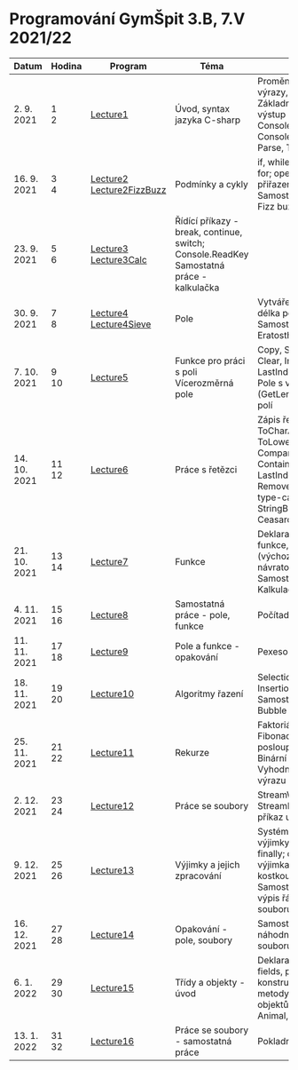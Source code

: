# Programování GymŠpit 3.B, 7.V 2021/22

| Datum | Hodina | Program | Téma | Popis |
|-------|--------|---------|------|-------|
| 2. 9. 2021 | 1<br>2 | [Lecture1](./Lecture1) | Úvod, syntax jazyka C-sharp | Proměnné, příkazy, výrazy, operátory<br>Základní vstup a výstup - Console.Write(Line), Console.ReadLine, Parse, TryParse |
| 16. 9. 2021 | 3<br>4 | [Lecture2](./Lecture2)<br>[Lecture2FizzBuzz](./Lecture2FizzBuzz) | Podmínky a cykly | if, while, do-while, for; operátory přiřazení<br>Samostatná práce - Fizz buzz |
| 23. 9. 2021 | 5<br>6 | [Lecture3](./Lecture3)<br>[Lecture3Calc](./Lecture3Calc) | Řídící příkazy - break, continue, switch; Console.ReadKey<br>Samostatná práce - kalkulačka |  |
| 30. 9. 2021 | 7<br>8 | [Lecture4](./Lecture4)<br>[Lecture4Sieve](./Lecture4Sieve) | Pole | Vytváření pole, délka pole, Random<br>Samostatná práce - Eratosthenovo síto |
| 7. 10. 2021 | 9<br>10 | [Lecture5](./Lecture5) | Funkce pro práci s poli<br>Vícerozměrná pole | Copy, Sort, Reverse, Clear, IndexOf, LastIndexOf, Resize<br>Pole s více rozměry (GetLength), pole polí |
| 14. 10. 2021 | 11<br>12 | [Lecture6](./Lecture6) | Práce s řetězci | Zápis řetězců; ToCharArray, ToLower, ToUpper, CompareTo, Contains, IndexOf, LastIndexOf, Insert, Remove, Substring; type-casting<br>StringBuilder - Ceasarova šifra |
| 21. 10. 2021 | 13<br>14 | [Lecture7](./Lecture7) | Funkce | Deklarace a volání funkce, parametry (výchozí, ref a out), návratová hodnota<br>Samostatná práce - Kalkulačka |
| 4. 11. 2021 | 15<br>16 | [Lecture8](./Lecture8) | Samostatná práce - pole, funkce | Počítadlo epidemie |
| 11. 11. 2021 | 17<br>18 | [Lecture9](./Lecture9) | Pole a funkce - opakování | Pexeso |
| 18. 11. 2021 | 19<br>20 | [Lecture10](./Lecture10) | Algoritmy řazení | Selection sort, Insertion sort<br>Samostatná práce - Bubble sort |
| 25. 11. 2021 | 21<br>22 | [Lecture11](./Lecture11) | Rekurze | Faktoriál, Fibonacciho posloupnost<br>Binární půlení; Vyhodnocení výrazu |
| 2. 12. 2021 | 23<br>24 | [Lecture12](./Lecture12) | Práce se soubory | StreamWriter, StreamReader; příkaz using |
| 9. 12. 2021 | 25<br>26 | [Lecture13](./Lecture13) | Výjimky a jejich zpracování | Systémové a vlastní výjimky; try, catch, finally; dělení s výjimkami, házení kostkou<br>Samostatná práce - výpis řádků ze souboru |
| 16. 12. 2021 | 27<br>28 | [Lecture14](./Lecture14) | Opakování - pole, soubory | Samostatná práce - náhodný výběr ze souboru |
| 6. 1. 2022 | 29<br>30 | [Lecture15](./Lecture15) | Třídy a objekty - úvod | Deklarace třídy - fields, properties, konstruktor, metody; Kompozice objektů<br>Animal, Car |
| 13. 1. 2022 | 31<br>32 | [Lecture16](./Lecture16) | Práce se soubory - samostatná práce | Pokladní deník |
